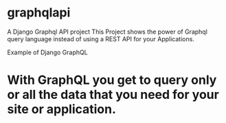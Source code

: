 # graphqlapi
A Django Graphql API project 
This Project shows the power of Graphql query language instead of using a REST API for your Applications.


Example of Django GraphQL
# With GraphQL you get to query only or all the data that you need for your site or application.


